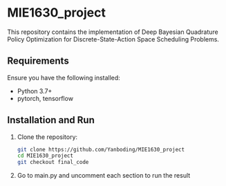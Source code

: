# MIE1630_project

This repository contains the implementation of Deep Bayesian Quadrature Policy Optimization for
Discrete-State-Action Space Scheduling Problems.

## Requirements

Ensure you have the following installed:
- Python 3.7+
- pytorch, tensorflow

## Installation and Run

1. Clone the repository:
   ```bash
   git clone https://github.com/Yanboding/MIE1630_project
   cd MIE1630_project
   git checkout final_code
   ```
2. Go to main.py and uncomment each section to run the result